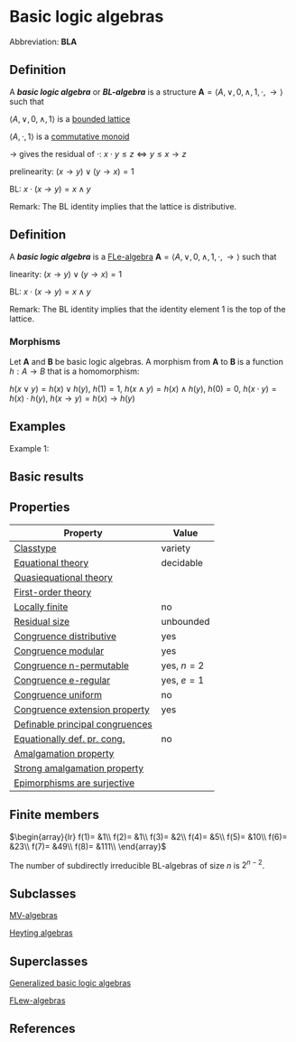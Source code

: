# Basic logic algebras

Abbreviation: **BLA**

## Definition
A ***basic logic algebra*** or ***BL-algebra*** is a structure $\mathbf{A}=\langle A,\vee ,0,\wedge ,1,\cdot ,\to \rangle$ such that

$\langle A,\vee ,0,\wedge ,1\rangle$ is a 
[bounded lattice](bounded_lattices.md)

$\langle A,\cdot ,1\rangle$ is a [commutative monoid](commutative_monoids.md)

$\to$ gives the residual of $\cdot$:  $x\cdot y\leq z\Longleftrightarrow y\leq x\to z$

prelinearity:  $(x\to y) \vee ( y\to x) =1$

BL:  $x\cdot(x\to y)=x\wedge y$

Remark: 
The BL identity implies that the lattice is distributive.

## Definition
A ***basic logic algebra*** is a [FLe-algebra](fle-algebras.md) $\mathbf{A}=\langle
A,\vee ,0,\wedge ,1,\cdot ,\to \rangle$ such that

linearity:  $(x\to y) \vee ( y\to x) =1$

BL:  $x\cdot (x\to y)=x\wedge y$

Remark: 
The BL identity implies that the identity element $1$ is the top of the lattice.

### Morphisms
Let $\mathbf{A}$ and $\mathbf{B}$ be basic logic algebras. 
A morphism from $\mathbf{A}$ to $\mathbf{B}$ is a function $h:A\to B$ that is a homomorphism: 

$h(x\vee y)=h(x)\vee h(y)$, $h(1)=1$, $h(x\wedge
y)=h(x)\wedge h(y)$, $h(0)=0$, $h(x\cdot
y)=h(x)\cdot h(y)$, $h(x\to y)=h(x)\to h(y)$

## Examples
Example 1: 

## Basic results


## Properties


|Property|Value|
|---|---|
|[Classtype](classtype.md)  |variety |
|[Equational theory](equational_theory.md)  |decidable |
|[Quasiequational theory](quasiequational_theory.md)  | |
|[First-order theory](first-order_theory.md)  | |
|[Locally finite](locally_finite.md)  |no |
|[Residual size](residual_size.md)  |unbounded |
|[Congruence distributive](congruence_distributive.md)  |yes |
|[Congruence modular](congruence_modular.md)  |yes |
|[Congruence n-permutable](congruence_n-permutable.md)  |yes, $n=2$ |
|[Congruence e-regular](congruence_e-regular.md)  |yes, $e=1$ |
|[Congruence uniform](congruence_uniform.md)  |no |
|[Congruence extension property](congruence_extension_property.md)  |yes |
|[Definable principal congruences](definable_principal_congruences.md)  | |
|[Equationally def. pr. cong.](equationally_def._pr._cong..md)  |no |
|[Amalgamation property](amalgamation_property.md)  | |
|[Strong amalgamation property](strong_amalgamation_property.md)  | |
|[Epimorphisms are surjective](epimorphisms_are_surjective.md)  | |
## Finite members

$\begin{array}{lr}
f(1)= &1\\
f(2)= &1\\
f(3)= &2\\
f(4)= &5\\
f(5)= &10\\
f(6)= &23\\
f(7)= &49\\
f(8)= &111\\
\end{array}$

The number of subdirectly irreducible BL-algebras of size $n$ is $2^{n-2}$.


## Subclasses
[MV-algebras](mv-algebras.md) 

[Heyting algebras](heyting_algebras.md) 


## Superclasses
[Generalized basic logic algebras](generalized_basic_logic_algebras.md) 

[FLew-algebras](flew-algebras.md) 


## References

